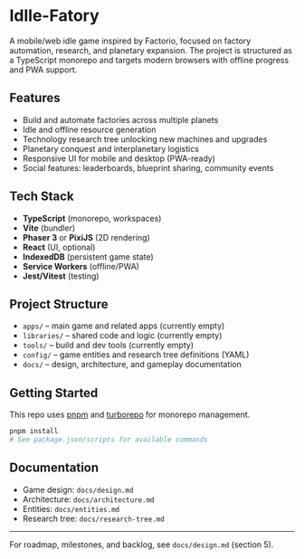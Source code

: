 # Idlle-Fatory

A mobile/web idle game inspired by Factorio, focused on factory automation, research, and planetary expansion. The project is structured as a TypeScript monorepo and targets modern browsers with offline progress and PWA support.

## Features
- Build and automate factories across multiple planets
- Idle and offline resource generation
- Technology research tree unlocking new machines and upgrades
- Planetary conquest and interplanetary logistics
- Responsive UI for mobile and desktop (PWA-ready)
- Social features: leaderboards, blueprint sharing, community events

## Tech Stack
- **TypeScript** (monorepo, workspaces)
- **Vite** (bundler)
- **Phaser 3** or **PixiJS** (2D rendering)
- **React** (UI, optional)
- **IndexedDB** (persistent game state)
- **Service Workers** (offline/PWA)
- **Jest/Vitest** (testing)

## Project Structure
- `apps/` – main game and related apps (currently empty)
- `libraries/` – shared code and logic (currently empty)
- `tools/` – build and dev tools (currently empty)
- `config/` – game entities and research tree definitions (YAML)
- `docs/` – design, architecture, and gameplay documentation

## Getting Started
This repo uses [pnpm](https://pnpm.io/) and [turborepo](https://turbo.build/) for monorepo management.

```bash
pnpm install
# See package.json/scripts for available commands
```

## Documentation
- Game design: `docs/design.md`
- Architecture: `docs/architecture.md`
- Entities: `docs/entities.md`
- Research tree: `docs/research-tree.md`

---
For roadmap, milestones, and backlog, see `docs/design.md` (section 5).
